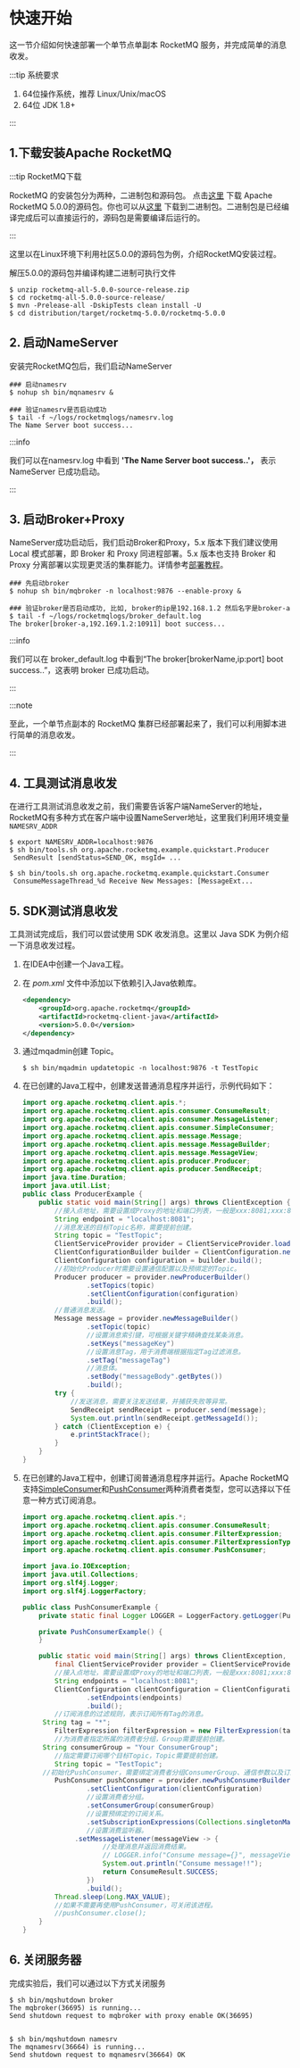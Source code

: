 # 快速开始

这一节介绍如何快速部署一个单节点单副本 RocketMQ 服务，并完成简单的消息收发。

:::tip 系统要求

1. 64位操作系统，推荐 Linux/Unix/macOS
2. 64位 JDK 1.8+

:::

## 1.下载安装Apache RocketMQ

:::tip RocketMQ下载

RocketMQ 的安装包分为两种，二进制包和源码包。 点击[这里](https://www.apache.org/dyn/closer.cgi?path=rocketmq/5.0.0/rocketmq-all-5.0.0-source-release.zip) 下载 Apache RocketMQ 5.0.0的源码包。你也可以从[这里](https://www.apache.org/dyn/closer.cgi?path=rocketmq/5.0.0/rocketmq-all-5.0.0-bin-release.zip) 下载到二进制包。二进制包是已经编译完成后可以直接运行的，源码包是需要编译后运行的。

:::

这里以在Linux环境下利用社区5.0.0的源码包为例，介绍RocketMQ安装过程。

解压5.0.0的源码包并编译构建二进制可执行文件

```shell
$ unzip rocketmq-all-5.0.0-source-release.zip
$ cd rocketmq-all-5.0.0-source-release/
$ mvn -Prelease-all -DskipTests clean install -U
$ cd distribution/target/rocketmq-5.0.0/rocketmq-5.0.0
```
## 2. 启动NameServer

安装完RocketMQ包后，我们启动NameServer

```shell
### 启动namesrv
$ nohup sh bin/mqnamesrv &
 
### 验证namesrv是否启动成功
$ tail -f ~/logs/rocketmqlogs/namesrv.log
The Name Server boot success...
```

:::info

我们可以在namesrv.log 中看到 **'The Name Server boot success..'，** 表示NameServer 已成功启动。

:::



## 3. 启动Broker+Proxy

NameServer成功启动后，我们启动Broker和Proxy，5.x 版本下我们建议使用 Local 模式部署，即 Broker 和 Proxy 同进程部署。5.x 版本也支持 Broker 和 Proxy 分离部署以实现更灵活的集群能力。详情参考[部署教程](../05-deploymentOperations/15deploy.md)。

```shell
### 先启动broker
$ nohup sh bin/mqbroker -n localhost:9876 --enable-proxy &

### 验证broker是否启动成功, 比如, broker的ip是192.168.1.2 然后名字是broker-a
$ tail -f ~/logs/rocketmqlogs/broker_default.log 
The broker[broker-a,192.169.1.2:10911] boot success...
```

:::info

我们可以在 broker_default.log 中看到“The broker[brokerName,ip:port] boot success..”，这表明 broker 已成功启动。

:::

:::note

至此，一个单节点副本的 RocketMQ 集群已经部署起来了，我们可以利用脚本进行简单的消息收发。

:::

## 4. 工具测试消息收发

在进行工具测试消息收发之前，我们需要告诉客户端NameServer的地址，RocketMQ有多种方式在客户端中设置NameServer地址，这里我们利用环境变量`NAMESRV_ADDR`

```shell
$ export NAMESRV_ADDR=localhost:9876
$ sh bin/tools.sh org.apache.rocketmq.example.quickstart.Producer
 SendResult [sendStatus=SEND_OK, msgId= ...

$ sh bin/tools.sh org.apache.rocketmq.example.quickstart.Consumer
 ConsumeMessageThread_%d Receive New Messages: [MessageExt...
```

## 5. SDK测试消息收发

工具测试完成后，我们可以尝试使用 SDK 收发消息。这里以 Java SDK 为例介绍一下消息收发过程。

1. 在IDEA中创建一个Java工程。

2. 在 *pom.xml* 文件中添加以下依赖引入Java依赖库。

   ```xml
   <dependency>
       <groupId>org.apache.rocketmq</groupId>
       <artifactId>rocketmq-client-java</artifactId>
       <version>5.0.0</version>
   </dependency> 
   ```

3. 通过mqadmin创建 Topic。

   ```shell
   $ sh bin/mqadmin updatetopic -n localhost:9876 -t TestTopic
   ```

4. 在已创建的Java工程中，创建发送普通消息程序并运行，示例代码如下：

   ```java
   import org.apache.rocketmq.client.apis.*;
   import org.apache.rocketmq.client.apis.consumer.ConsumeResult;
   import org.apache.rocketmq.client.apis.consumer.MessageListener;
   import org.apache.rocketmq.client.apis.consumer.SimpleConsumer;
   import org.apache.rocketmq.client.apis.message.Message;
   import org.apache.rocketmq.client.apis.message.MessageBuilder;
   import org.apache.rocketmq.client.apis.message.MessageView;
   import org.apache.rocketmq.client.apis.producer.Producer;
   import org.apache.rocketmq.client.apis.producer.SendReceipt;
   import java.time.Duration;
   import java.util.List;
   public class ProducerExample {
       public static void main(String[] args) throws ClientException {
           //接入点地址，需要设置成Proxy的地址和端口列表，一般是xxx:8081;xxx:8081。
           String endpoint = "localhost:8081";
           //消息发送的目标Topic名称，需要提前创建。
           String topic = "TestTopic";
           ClientServiceProvider provider = ClientServiceProvider.loadService();
           ClientConfigurationBuilder builder = ClientConfiguration.newBuilder().setEndpoints(endpoint);
           ClientConfiguration configuration = builder.build();
           //初始化Producer时需要设置通信配置以及预绑定的Topic。
           Producer producer = provider.newProducerBuilder()
                   .setTopics(topic)
                   .setClientConfiguration(configuration)
                   .build();
           //普通消息发送。
           Message message = provider.newMessageBuilder()
                   .setTopic(topic)
                   //设置消息索引键，可根据关键字精确查找某条消息。
                   .setKeys("messageKey")
                   //设置消息Tag，用于消费端根据指定Tag过滤消息。
                   .setTag("messageTag")
                   //消息体。
                   .setBody("messageBody".getBytes())
                   .build();
           try {
               //发送消息，需要关注发送结果，并捕获失败等异常。
               SendReceipt sendReceipt = producer.send(message);
               System.out.println(sendReceipt.getMessageId());
           } catch (ClientException e) {
               e.printStackTrace();
           }
       }
   }
   ```


5. 在已创建的Java工程中，创建订阅普通消息程序并运行。Apache RocketMQ 支持[SimpleConsumer](../04-featureBehavior/06consumertype.md)和[PushConsumer](../04-featureBehavior/06consumertype.md)两种消费者类型，您可以选择以下任意一种方式订阅消息。

   ```java
   import org.apache.rocketmq.client.apis.*;
   import org.apache.rocketmq.client.apis.consumer.ConsumeResult;
   import org.apache.rocketmq.client.apis.consumer.FilterExpression;
   import org.apache.rocketmq.client.apis.consumer.FilterExpressionType;
   import org.apache.rocketmq.client.apis.consumer.PushConsumer;
   
   import java.io.IOException;
   import java.util.Collections;
   import org.slf4j.Logger;
   import org.slf4j.LoggerFactory;
   
   public class PushConsumerExample {
       private static final Logger LOGGER = LoggerFactory.getLogger(PushConsumerExample.class);
   
       private PushConsumerExample() {
       }
   
       public static void main(String[] args) throws ClientException, IOException, InterruptedException {
           final ClientServiceProvider provider = ClientServiceProvider.loadService();
           //接入点地址，需要设置成Proxy的地址和端口列表，一般是xxx:8081;xxx:8081。
           String endpoints = "localhost:8081";
           ClientConfiguration clientConfiguration = ClientConfiguration.newBuilder()
                   .setEndpoints(endpoints)
                   .build();
           //订阅消息的过滤规则，表示订阅所有Tag的消息。
   	    String tag = "*";
           FilterExpression filterExpression = new FilterExpression(tag, FilterExpressionType.TAG);
           //为消费者指定所属的消费者分组，Group需要提前创建。
   	    String consumerGroup = "Your ConsumerGroup";
           //指定需要订阅哪个目标Topic，Topic需要提前创建。
           String topic = "TestTopic";
   	    //初始化PushConsumer，需要绑定消费者分组ConsumerGroup、通信参数以及订阅关系。
           PushConsumer pushConsumer = provider.newPushConsumerBuilder()
                   .setClientConfiguration(clientConfiguration)
                   //设置消费者分组。
                   .setConsumerGroup(consumerGroup)
                   //设置预绑定的订阅关系。
                   .setSubscriptionExpressions(Collections.singletonMap(topic, filterExpression))
                   //设置消费监听器。
   		        .setMessageListener(messageView -> {
                       //处理消息并返回消费结果。
                       // LOGGER.info("Consume message={}", messageView);
                       System.out.println("Consume message!!");
                       return ConsumeResult.SUCCESS;
                   })
                   .build();
           Thread.sleep(Long.MAX_VALUE);
           //如果不需要再使用PushConsumer，可关闭该进程。
           //pushConsumer.close();
       }
   }
   ```

## 6. 关闭服务器

完成实验后，我们可以通过以下方式关闭服务

```shell
$ sh bin/mqshutdown broker
The mqbroker(36695) is running...
Send shutdown request to mqbroker with proxy enable OK(36695)


$ sh bin/mqshutdown namesrv
The mqnamesrv(36664) is running...
Send shutdown request to mqnamesrv(36664) OK
```

